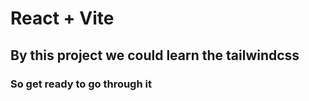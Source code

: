 # React + Vite

## By this project we could learn the tailwindcss

### So get ready to go through it